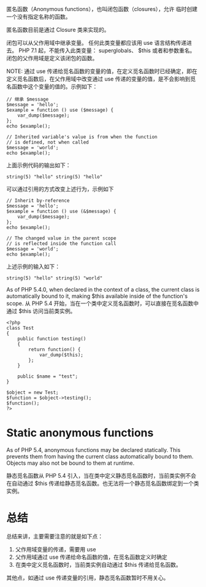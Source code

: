 匿名函数（Anonymous functions），也叫闭包函数（closures），允许 临时创建一个没有指定名称的函数。

匿名函数目前是通过 Closure 类来实现的。

闭包可以从父作用域中继承变量。 任何此类变量都应该用 use 语言结构传递进去。 PHP 7.1 起，不能传入此类变量： superglobals、 $this 或者和参数重名。闭包的父作用域是定义该闭包的函数。

NOTE: 通过 use 传递给觅名函数的变量的值，在定义觅名函数时已经确定，即在定义觅名函数后，在父作用域中改变通过 use 传递的变量的值，是不会影响到觅名函数中这个变量的值的。示例如下：

    // 继承 $message
    $message = 'hello';
    $example = function () use ($message) {
        var_dump($message);
    };
    echo $example();

    // Inherited variable's value is from when the function
    // is defined, not when called
    $message = 'world';
    echo $example();

上面示例代码的输出如下：

    string(5) "hello" string(5) "hello"

可以通过引用的方式改变上述行为，示例如下

    // Inherit by-reference
    $message = 'hello';
    $example = function () use (&$message) {
        var_dump($message);
    };
    echo $example();

    // The changed value in the parent scope
    // is reflected inside the function call
    $message = 'world';
    echo $example(); 

上述示例的输入如下：

    string(5) "hello" string(5) "world"

As of PHP 5.4.0, when declared in the context of a class, the current class is automatically bound to it, making $this available inside of the function's scope.
从 PHP 5.4 开始，当在一个类中定义觅名函数时，可以直接在觅名函数中通过 $this 访问当前类实例。

    <?php
    class Test
    {
        public function testing()
        {
            return function() {
                var_dump($this);
            };
        }

        public $name = "test";
    }

    $object = new Test;
    $function = $object->testing();
    $function();
    ?>


# Static anonymous functions
As of PHP 5.4, anonymous functions may be declared statically. This prevents them from having the current class automatically bound to them. Objects may also not be bound to them at runtime.

静态觅名函数从 PHP 5.4 引入，当在类中定义静态觅名函数时，当前类实例不会在自动通过 $this 传递给静态觅名函数。也无法将一个静态觅名函数绑定到一个类实例。


# 总结
总结来讲，主要需要注意的就是如下点：

1. 父作用域变量的传递，需要用 use
2. 父作用域通过 use 传递给命名函数的值，在觅名函数定义时确定
3. 在类中定义觅名函数时，当前类实例自动通过 $this 传递给觅名函数。

其他点，如通过 use 传递变量的引用，静态觅名函数暂时不用关心。 

[1]: http://php.net/manual/zh/functions.anonymous.php "匿名函数"